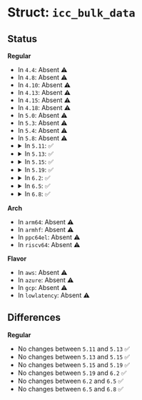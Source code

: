 # Struct: <code>icc_bulk_data</code>

## Status
<b>Regular</b>
<ul>
<li>
In <code>4.4</code>: Absent ⚠️
</li>
<li>
In <code>4.8</code>: Absent ⚠️
</li>
<li>
In <code>4.10</code>: Absent ⚠️
</li>
<li>
In <code>4.13</code>: Absent ⚠️
</li>
<li>
In <code>4.15</code>: Absent ⚠️
</li>
<li>
In <code>4.18</code>: Absent ⚠️
</li>
<li>
In <code>5.0</code>: Absent ⚠️
</li>
<li>
In <code>5.3</code>: Absent ⚠️
</li>
<li>
In <code>5.4</code>: Absent ⚠️
</li>
<li>
In <code>5.8</code>: Absent ⚠️
</li>
<li>
<details>
<summary>In <code>5.11</code>: ✅</summary>

```c
struct icc_bulk_data {
    struct icc_path *path;
    const char *name;
    u32 avg_bw;
    u32 peak_bw;
};
```
</details>
</li>
<li>
<details>
<summary>In <code>5.13</code>: ✅</summary>

```c
struct icc_bulk_data {
    struct icc_path *path;
    const char *name;
    u32 avg_bw;
    u32 peak_bw;
};
```
</details>
</li>
<li>
<details>
<summary>In <code>5.15</code>: ✅</summary>

```c
struct icc_bulk_data {
    struct icc_path *path;
    const char *name;
    u32 avg_bw;
    u32 peak_bw;
};
```
</details>
</li>
<li>
<details>
<summary>In <code>5.19</code>: ✅</summary>

```c
struct icc_bulk_data {
    struct icc_path *path;
    const char *name;
    u32 avg_bw;
    u32 peak_bw;
};
```
</details>
</li>
<li>
<details>
<summary>In <code>6.2</code>: ✅</summary>

```c
struct icc_bulk_data {
    struct icc_path *path;
    const char *name;
    u32 avg_bw;
    u32 peak_bw;
};
```
</details>
</li>
<li>
<details>
<summary>In <code>6.5</code>: ✅</summary>

```c
struct icc_bulk_data {
    struct icc_path *path;
    const char *name;
    u32 avg_bw;
    u32 peak_bw;
};
```
</details>
</li>
<li>
<details>
<summary>In <code>6.8</code>: ✅</summary>

```c
struct icc_bulk_data {
    struct icc_path *path;
    const char *name;
    u32 avg_bw;
    u32 peak_bw;
};
```
</details>
</li>
</ul>
<b>Arch</b>
<ul>
<li>
In <code>arm64</code>: Absent ⚠️
</li>
<li>
In <code>armhf</code>: Absent ⚠️
</li>
<li>
In <code>ppc64el</code>: Absent ⚠️
</li>
<li>
In <code>riscv64</code>: Absent ⚠️
</li>
</ul>
<b>Flavor</b>
<ul>
<li>
In <code>aws</code>: Absent ⚠️
</li>
<li>
In <code>azure</code>: Absent ⚠️
</li>
<li>
In <code>gcp</code>: Absent ⚠️
</li>
<li>
In <code>lowlatency</code>: Absent ⚠️
</li>
</ul>

## Differences
<b>Regular</b>
<ul>
<li>
No changes between <code>5.11</code> and <code>5.13</code> ✅
</li>
<li>
No changes between <code>5.13</code> and <code>5.15</code> ✅
</li>
<li>
No changes between <code>5.15</code> and <code>5.19</code> ✅
</li>
<li>
No changes between <code>5.19</code> and <code>6.2</code> ✅
</li>
<li>
No changes between <code>6.2</code> and <code>6.5</code> ✅
</li>
<li>
No changes between <code>6.5</code> and <code>6.8</code> ✅
</li>
</ul>
